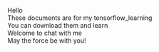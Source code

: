 Hello <br> 
These documents are for my tensorflow_learning <br>
You can download them and learn   <br>
Welcome to chat with me    <br>
May the force be with you!   <br>




